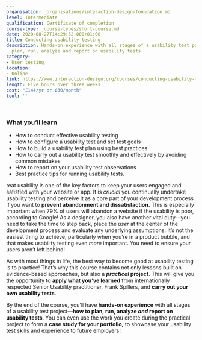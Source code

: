 ```yaml
---
organisation: _organisations/interaction-design-foundation.md
level: Intermediate
qualification: Certificate of completion
course-type: _course-types/short-course.md
date: 2020-08-27T14:29:52.000+01:00
title: Conducting usability testing
description: Hands-on experience with all stages of a usability test project—how to
  plan, run, analyze and report on usability tests.
category:
- User testing
location:
- Online
link: https://www.interaction-design.org/courses/conducting-usability-testing
length: Five hours over three weeks
cost: "£144/yr or £30/month"
tool: ''

---
```

### What you’ll learn

* How to conduct effective usability testing
* How to configure a usability test and set test goals
* How to build a usability test plan using best practices
* How to carry out a usability test smoothly and effectively by avoiding common mistakes
* How to report on your usability test observations
* Best practice tips for running usability tests.

reat usability is one of the key factors to keep your users engaged and satisfied with your website or app. It is _crucial_ you continually undertake usability testing and perceive it as a core part of your development process if you want to **prevent abandonment and dissatisfaction.** This is especially important when 79% of users will abandon a website if the usability is poor, according to Google! As a designer, you also have another vital duty—you need to take the time to step back, place the _user_ at the center of the development process and evaluate any underlying assumptions. It’s not the easiest thing to achieve, particularly when you’re in a product bubble, and that makes usability testing even _more_ important. You need to ensure your users aren’t left behind!

As with most things in life, the best way to become good at usability testing is to practice! That’s why this course contains not only lessons built on evidence-based approaches, but also a **_practical_ project**. This will give you the opportunity to **apply what you’ve learned** from internationally respected Senior Usability practitioner, Frank Spillers, and **carry out your own usability tests**.

By the end of the course, you’ll have **hands-on experience** with all stages of a usability test project—**how to plan, run, analyze _and_ report on usability tests**. You can even use the work you create during the practical project to form a **case study for your portfolio,** to showcase your usability test skills and experience to future employers!